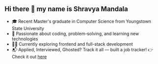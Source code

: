 ## Hi there 👋 my name is Shravya Mandala


- 🎓 Recent Master's graduate in Computer Science from Youngstown State University
- 📌 Passionate about coding, problem-solving, and learning new technologies  
- 👩‍💻 Currently exploring frontend and full-stack development
- 📬 Applied, Interviewed, Ghosted? Track it all — built a job tracker! 👉 Check it out [here](https://job-tracker-cadbc.web.app) 



